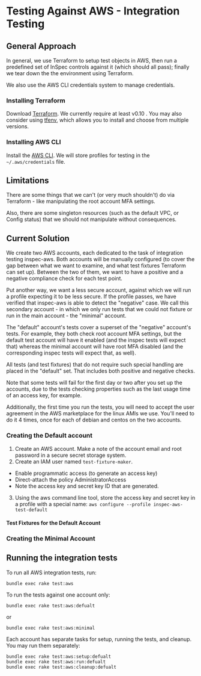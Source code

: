 # Testing Against AWS - Integration Testing

## General Approach

In general, we use Terraform to setup test objects in AWS, then run a predefined set of InSpec controls against it (which should all pass); finally we tear down the the environment using Terraform.

We also use the AWS CLI credentials system to manage credentials.

### Installing Terraform

Download [Terraform](https://www.terraform.io/downloads.html).  We currently require at least v0.10 . You may also consider using [tfenv](https://github.com/kamatama41/tfenv), which allows you to install and choose from multiple versions.

### Installing AWS CLI

Install the [AWS CLI](http://docs.aws.amazon.com/cli/latest/userguide/installing.html). We will store profiles for testing in the `~/.aws/credentials` file.

## Limitations

There are some things that we can't (or very much shouldn't) do via Terraform - like manipulating the root account MFA settings.

Also, there are some singleton resources (such as the default VPC, or Config status) that we should not manipulate without consequences.

## Current Solution

We create two AWS accounts, each dedicated to the task of integration testing inspec-aws.  Both accounts will be manually configured (to cover the gap between what we want to examine, and what test fixtures Terraform can set up).  Between the two of them, we want to have a positive and a negative compliance check for each test point.

Put another way, we want a less secure account, against which we will run a profile expecting it to be less secure.  If the profile passes, we have verified that inspec-aws is able to detect the "negative" case.  We call this secondary account - in which we only run tests that we could not fixture or run in the main account - the "minimal" account.

The "default" account's tests cover a superset of the "negative" account's tests.  For example, they both check root account MFA settings, but the default test account will have it enabled (and the inspec tests will expect that) whereas the minimal account will have root MFA disabled (and the corresponding inspec tests will expect that, as well).

All tests (and test fixtures) that do not require such special handling are placed in the "default" set.  That includes both positive and negative checks.

Note that some tests will fail for the first day or two after you set up the accounts, due to the tests checking properties such as the last usage time of an access key, for example.  

Additionally, the first time you run the tests, you will need to accept the user agreement in the AWS marketplace for the linux AMIs we use.  You'll need to do it 4 times, once for each of debian and centos on the two accounts.

### Creating the Default account

1. Create an AWS account.  Make a note of the account email and root password in a secure secret storage system.
2. Create an IAM user named `test-fixture-maker`.
  * Enable programmatic access (to generate an access key)
  * Direct-attach the policy AdministratorAccess
  * Note the access key and secret key ID that are generated.
3. Using the aws command line tool, store the access key and secret key in a profile with a special name:
  `aws configure --profile inspec-aws-test-default`

#### Test Fixtures for the Default Account


### Creating the Minimal Account

## Running the integration tests

To run all AWS integration tests, run:

 ```
 bundle exec rake test:aws
 ```

To run the tests against one account only:

 ```
 bundle exec rake test:aws:defualt
 ```

 or

 ```
 bundle exec rake test:aws:minimal
 ```
 
Each account has separate tasks for setup, running the tests, and cleanup.  You may run them separately:

```
bundle exec rake test:aws:setup:defualt
bundle exec rake test:aws:run:defualt
bundle exec rake test:aws:cleanup:defualt
```



